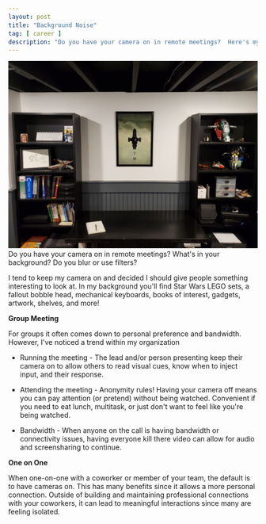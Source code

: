 ```yaml
---
layout: post
title: "Background Noise"
tag: [ career ]
description: "Do you have your camera on in remote meetings?  Here's my background."
---
```


<img src="/images/office_background.jpg" />
Do you have your camera on in remote meetings?  What's in your background?  Do you blur or use filters?

I tend to keep my camera on and decided I should give people something interesting to look at.  In my background you'll find Star Wars LEGO sets, a fallout bobble head, mechanical keyboards, books of interest, gadgets, artwork, shelves, and more!


**Group Meeting**

For groups it often comes down to personal preference and bandwidth.  However, I've noticed a trend within my organization 

* Running the meeting - The lead and/or person presenting keep their camera on to allow others to read visual cues, know when to inject input, and their response.

* Attending the meeting - Anonymity rules! Having your camera off means you can pay attention (or pretend) without being watched.  Convenient if you need to eat lunch, multitask, or just don't want to feel like you're being watched.

* Bandwidth - When anyone on the call is having bandwidth or connectivity issues, having everyone kill there video can allow for audio and screensharing to continue.

**One on One**

When one-on-one with a coworker or member of your team, the default is to have cameras on.  This has many benefits since it allows a more personal connection.  Outside of building and maintaining professional connections with your coworkers, it can lead to meaningful interactions since many are feeling isolated.


